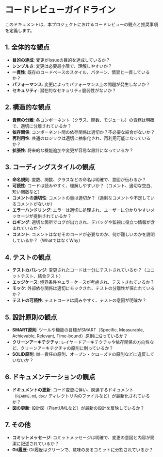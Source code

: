 # コードレビューガイドライン

このドキュメントは、本プロジェクトにおけるコードレビューの観点と推奨事項を定義します。

## 1. 全体的な観点

- **目的の達成**: 変更がIssueの目的を達成しているか？
- **シンプルさ**: 変更は必要最小限で、理解しやすいか？
- **一貫性**: 既存のコードベースのスタイル、パターン、慣習と一貫しているか？
- **パフォーマンス**: 変更によってパフォーマンス上の問題が発生しないか？
- **セキュリティ**: 潜在的なセキュリティ脆弱性がないか？

## 2. 構造的な観点

- **責務の分離**: 各コンポーネント（クラス、関数、モジュール）の責務は明確で、適切に分離されているか？
- **依存関係**: コンポーネント間の依存関係は適切か？不必要な結合がないか？
- **再利用性**: 共通のロジックは適切に抽象化され、再利用可能になっているか？
- **拡張性**: 将来的な機能追加や変更が容易な設計になっているか？

## 3. コーディングスタイルの観点

- **命名規則**: 変数、関数、クラスなどの命名は明確で、意図が伝わるか？
- **可読性**: コードは読みやすく、理解しやすいか？（コメント、適切な空白、短い関数など）
- **コメントの適切性**: コメントの量は適切か？（過剰なコメントや不足しているコメントがないか）
- **エラーハンドリング**: エラーは適切に処理され、ユーザーに分かりやすいメッセージが提供されているか？
- **ロギング**: 適切な箇所でログが出力され、デバッグや監視に役立つ情報が含まれているか？
- **コメント**: コメントはなぜそのコードが必要なのか、何が難しいのかを説明しているか？（WhatではなくWhy）

## 4. テストの観点

- **テストカバレッジ**: 変更されたコードは十分にテストされているか？（ユニットテスト、結合テスト）
- **エッジケース**: 境界条件やエラーケースが考慮され、テストされているか？
- **モック**: 外部依存関係は適切にモックされ、テストの分離性が保たれているか？
- **テストの可読性**: テストコードは読みやすく、テストの意図が明確か？

## 5. 設計原則の観点

- **SMART原則**: ツールや機能の目標がSMART（Specific, Measurable, Achievable, Relevant, Time-bound）原則に沿っているか？
- **クリーンアーキテクチャ**: レイヤードアーキテクチャや依存関係の方向性など、クリーンアーキテクチャの原則に則っているか？
- **SOLID原則**: 単一責任の原則、オープン・クローズドの原則などに違反していないか？

## 6. ドキュメンテーションの観点

- **ドキュメントの更新**: コード変更に伴い、関連するドキュメント（`README.md`, `doc/` ディレクトリ内のファイルなど）が最新化されているか？
- **図の更新**: 設計図（PlantUMLなど）が最新の設計を反映しているか？

## 7. その他

- **コミットメッセージ**: コミットメッセージは明確で、変更の意図と内容が簡潔に記述されているか？
- **Git履歴**: Git履歴はクリーンで、意味のあるコミットに分割されているか？
